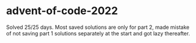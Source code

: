# advent-of-code-2022

Solved 25/25 days. Most saved solutions are only for part 2, made mistake of not saving part 1 solutions separately at the start and got lazy thereafter.